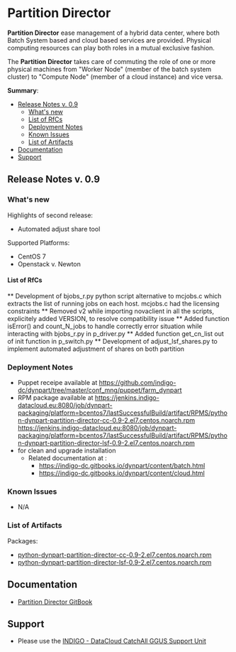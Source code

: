 # Partition Director

**Partition Director** ease management of a hybrid data center, where both Batch System based and cloud based services are provided. Physical computing resources can play both roles in a mutual exclusive fashion.

The **Partition Director** takes care of commuting the role of one or more physical machines from "Worker Node" (member of the batch system cluster) to "Compute Node" (member of a cloud instance) and vice versa.

**Summary**:
* [Release Notes v. 0.9](#id1)
  * [What's new](#id2)
  * [List of RfCs](#id3)
  * [Deployment Notes](#id4)
  * [Known Issues](#id5)
  * [List of Artifacts](#id7)
* [Documentation](#id6)
* [Support](#id8)


<a id="id1"></a>
## Release Notes v. 0.9

<a id="id2"></a>
### What's new

Highlights of second release:
* Automated adjust share tool

Supported Platforms:
* CentOS 7
* Openstack v. Newton

<a id="id3"></a>
#### List of RfCs 

 ** Development of bjobs_r.py python script alternative to mcjobs.c which extracts the list of running jobs on each host. mcjobs.c had the licensing constraints
 ** Removed v2 while importing novaclient in all the scripts, explicitely added VERSION, to resolve compatibility issue 
 ** Added function isError() and count_N_jobs to handle correctly error situation while interacting with bjobs_r.py in p_driver.py
 ** Added function get_cn_list out of init function in p_switch.py 
 ** Development of adjust_lsf_shares.py to implement automated adjustment of shares on both partition
 
 <a id="id4"></a>
### Deployment Notes

* Puppet receipe available at https://github.com/indigo-dc/dynpart/tree/master/conf_mng/puppet/farm_dynpart
* RPM package available at 
https://jenkins.indigo-datacloud.eu:8080/job/dynpart-packaging/platform=bcentos7/lastSuccessfulBuild/artifact/RPMS/python-dynpart-partition-director-cc-0.9-2.el7.centos.noarch.rpm
https://jenkins.indigo-datacloud.eu:8080/job/dynpart-packaging/platform=bcentos7/lastSuccessfulBuild/artifact/RPMS/python-dynpart-partition-director-lsf-0.9-2.el7.centos.noarch.rpm
* for clean and upgrade installation
  * Related documentation at : 
    * https://indigo-dc.gitbooks.io/dynpart/content/batch.html
    * https://indigo-dc.gitbooks.io/dynpart/content/cloud.html

<a id="id5"></a>
### Known Issues
* N/A

<a id="id7"></a>
### List of Artifacts

Packages:
* [python-dynpart-partition-director-cc-0.9-2.el7.centos.noarch.rpm](http://repo.indigo-datacloud.eu/repository/indigo/2/centos7/x86_64/base/python-dynpart-partition-director-cc-0.9-2.el7.centos.noarch.rpm)
* [python-dynpart-partition-director-lsf-0.9-2.el7.centos.noarch.rpm](http://repo.indigo-datacloud.eu/repository/indigo/2/centos7/x86_64/base/python-dynpart-partition-director-lsf-0.9-2.el7.centos.noarch.rpm)

<a id="id6"></a>
## Documentation

* [Partition Director GitBook](https://www.gitbook.com/book/indigo-dc/dynpart/details)

<a id="id8"></a>
## Support

* Please use the [INDIGO - DataCloud CatchAll GGUS Support Unit](https://wiki.egi.eu/wiki/GGUS:INDIGO_DataCloud_Catch-all_FAQ)
